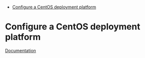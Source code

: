 <!-- START doctoc generated TOC please keep comment here to allow auto update -->
<!-- DON'T EDIT THIS SECTION, INSTEAD RE-RUN doctoc TO UPDATE -->

- [Configure a CentOS deployment platform](#configure-a-centos-deployment-platform)

<!-- END doctoc generated TOC please keep comment here to allow auto update -->

# Configure a CentOS deployment platform

[Documentation](/centos/)
